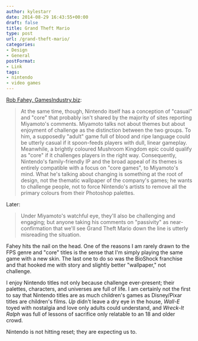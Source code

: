 ```yaml
---
author: kylestarr
date: 2014-08-29 16:43:55+00:00
draft: false
title: Grand Theft Mario
type: post
url: /grand-theft-mario/
categories:
- Design
- General
postFormat:
- Link
tags:
- nintendo
- video games
---
```


[Rob Fahey, GamesIndustry.biz](http://www.gamesindustry.biz/articles/2014-08-28-nintendo-isnt-hitting-reset?curator=MediaREDEF):

> At the same time, though, Nintendo itself has a conception of "casual" and "core" that probably isn't shared by the majority of sites reporting Miyamoto's comments. Miyamoto talks not about themes but about enjoyment of challenge as the distinction between the two groups. To him, a supposedly "adult" game full of blood and ripe language could be utterly casual if it spoon-feeds players with dull, linear gameplay. Meanwhile, a brightly coloured Mushroom Kingdom epic could qualify as "core" if it challenges players in the right way. Consequently, Nintendo's family-friendly IP and the broad appeal of its themes is entirely compatible with a focus on "core games", to Miyamoto's mind. What he's talking about changing is something at the root of design, not the thematic wallpaper of the company's games; he wants to challenge people, not to force Nintendo's artists to remove all the primary colours from their Photoshop palettes.

Later:

> Under Miyamoto's watchful eye, they'll also be challenging and engaging; but anyone taking his comments on "passivity" as near-confirmation that we'll see Grand Theft Mario down the line is utterly misreading the situation.

Fahey hits the nail on the head. One of the reasons I am rarely drawn to the FPS genre and "core" titles is the sense that I'm simply playing the same game with a new skin. The last one to do so was the BioShock franchise and that hooked me with story and slightly better "wallpaper," not challenge.

I enjoy Nintendo titles not only because challenge ever-present; their palettes, characters, and universes are full of life. I am certainly not the first to say that Nintendo titles are as much children's games as Disney/Pixar titles are children's films. _Up_ didn't leave a dry eye in the house, _Wall-E_ toyed with nostalgia and love only adults could understand, and _Wreck-It Ralph_ was full of lessons of sacrifice only relatable to an 18 and older crowd.

Nintendo is not hitting reset; they are expecting us to.
